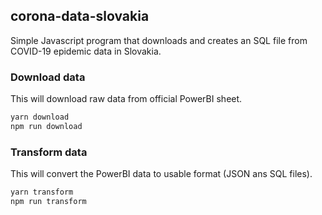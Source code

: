 corona-data-slovakia    
------------

Simple Javascript program that downloads and creates an SQL file from COVID-19 epidemic data in Slovakia.


### Download data

This will download raw data from official PowerBI sheet.

```bash
yarn download
npm run download
```

### Transform data

This will convert the PowerBI data to usable format (JSON ans SQL files).

```bash
yarn transform
npm run transform
```
